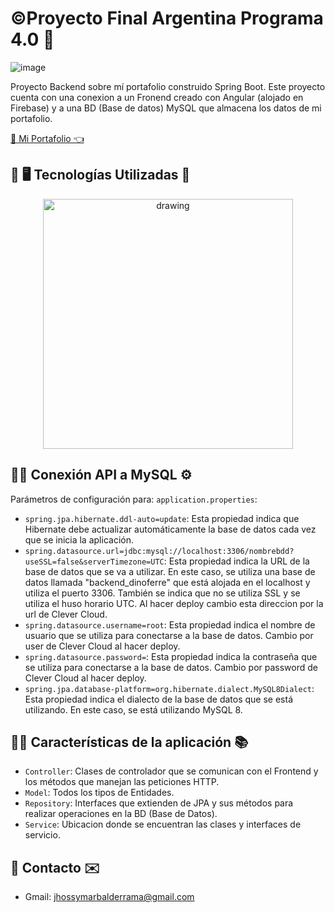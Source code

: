 # ©️Proyecto Final Argentina Programa 4.0 🚀 

![image](https://github.com/Jhossymarbalderrama/portafolio-BackEnd/assets/52534649/ee4f3959-76db-4a7d-8c4a-2e6721fc5ea0)

Proyecto Backend sobre mí portafolio construido Spring Boot. Este proyecto cuenta con una conexion a un Fronend creado con Angular (alojado en Firebase) y a una BD (Base de datos) MySQL que almacena los datos de mi portafolio.

<a href='https://my-portafolio-7abab.web.app/' title='mi portafolio' target='_blank'>🚀 Mi Portafolio 👈<a/>
## 📌 🖥️ Tecnologías Utilizadas  📱

<p  align="center">
     <img src="https://user-images.githubusercontent.com/52534649/238108268-01f305b7-073c-41eb-a869-a9b64b129c79.png" alt="drawing" style="width:400px;"/> 
</p>

## 📌🔐 Conexión API a MySQL ⚙️

Parámetros de configuración para: `application.properties`:

- `spring.jpa.hibernate.ddl-auto=update`: Esta propiedad indica que Hibernate debe actualizar automáticamente la base de datos cada vez que se inicia la aplicación.
- `spring.datasource.url=jdbc:mysql://localhost:3306/nombrebdd?useSSL=false&serverTimezone=UTC`: Esta propiedad indica la URL de la base de datos que se va a utilizar. En este caso, se utiliza una base de datos llamada "backend_dinoferre" que está alojada en el localhost y utiliza el puerto 3306. También se indica que no se utiliza SSL y se utiliza el huso horario UTC. Al hacer deploy cambio esta direccion por la url de Clever Cloud.
- `spring.datasource.username=root`: Esta propiedad indica el nombre de usuario que se utiliza para conectarse a la base de datos. Cambio por user de Clever Cloud al hacer deploy.
- `spring.datasource.password=`: Esta propiedad indica la contraseña que se utiliza para conectarse a la base de datos. Cambio por password de Clever Cloud al hacer deploy.
- `spring.jpa.database-platform=org.hibernate.dialect.MySQL8Dialect`: Esta propiedad indica el dialecto de la base de datos que se está utilizando. En este caso, se está utilizando MySQL 8.


## 📌📁 Características de la aplicación 📚

- `Controller`: Clases de controlador que se comunican con el Frontend y los métodos que manejan las peticiones HTTP.
- `Model`: Todos los tipos de Entidades.
- `Repository`: Interfaces que extienden de JPA y sus métodos para realizar operaciones en la BD (Base de Datos). 
- `Service`: Ubicacion donde se encuentran las clases y interfaces de servicio.

## 📌 Contacto ✉️
* Gmail: jhossymarbalderrama@gmail.com
